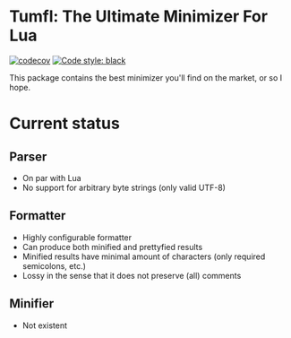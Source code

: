 # Tumfl: The Ultimate Minimizer For Lua

[![codecov](https://codecov.io/github/stormworks-utils/tumfl/branch/main/graph/badge.svg?token=X5TIVNJSZ7)](https://codecov.io/github/stormworks-utils/tumfl)
[![Code style: black](https://img.shields.io/badge/code%20style-black-000000.svg)](https://github.com/psf/black)
 
This package contains the best minimizer you'll find on the market, or so I hope.
# Current status

## Parser

 - On par with Lua
 - No support for arbitrary byte strings (only valid UTF-8)

## Formatter

 - Highly configurable formatter
 - Can produce both minified and prettyfied results
 - Minified results have minimal amount of characters (only required semicolons, etc.)
 - Lossy in the sense that it does not preserve (all) comments

## Minifier

 - Not existent
